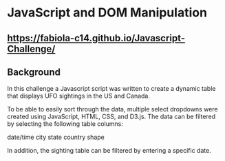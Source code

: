 # JavaScript and DOM Manipulation

## https://fabiola-c14.github.io/Javascript-Challenge/

## Background

In this challenge a Javascript script was written to create a dynamic table that displays UFO sightings in the US and Canada.

To be able to easily sort through the data, multiple select dropdowns were created using JavaScript, HTML, CSS, and D3.js. The data can be filtered by selecting
the following table columns:

date/time
city
state
country
shape

In addition, the sighting table can be filtered by entering a specific date.
